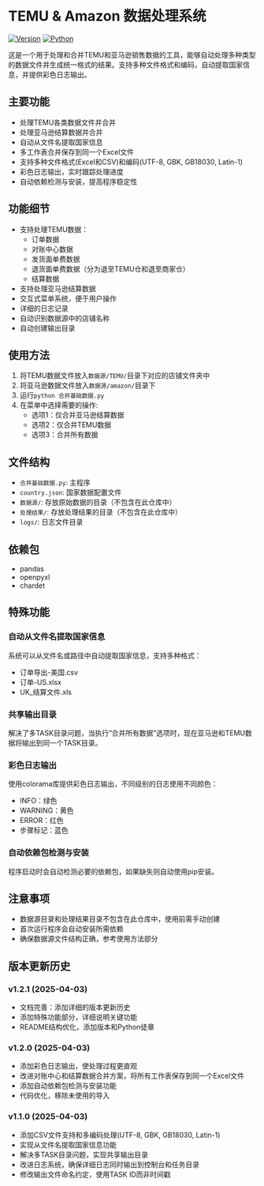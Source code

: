 # TEMU & Amazon 数据处理系统

[![Version](https://img.shields.io/badge/版本-v1.2.1-blue)](https://github.com/monty8800/TEMU-Amazon-Data-Processor/releases/tag/v1.2.1)
[![Python](https://img.shields.io/badge/Python-3.8%2B-brightgreen)](https://www.python.org/)

这是一个用于处理和合并TEMU和亚马逊销售数据的工具，能够自动处理多种类型的数据文件并生成统一格式的结果。支持多种文件格式和编码，自动提取国家信息，并提供彩色日志输出。

## 主要功能

- 处理TEMU各类数据文件并合并
- 处理亚马逊结算数据并合并
- 自动从文件名提取国家信息
- 多工作表合并保存到同一个Excel文件
- 支持多种文件格式(Excel和CSV)和编码(UTF-8, GBK, GB18030, Latin-1)
- 彩色日志输出，实时跟踪处理进度
- 自动依赖检测与安装，提高程序稳定性

## 功能细节

- 支持处理TEMU数据：
  - 订单数据
  - 对账中心数据
  - 发货面单费数据
  - 退货面单费数据（分为退至TEMU仓和退至商家仓）
  - 结算数据
- 支持处理亚马逊结算数据
- 交互式菜单系统，便于用户操作
- 详细的日志记录
- 自动识别数据源中的店铺名称
- 自动创建输出目录

## 使用方法

1. 将TEMU数据文件放入`数据源/TEMU/`目录下对应的店铺文件夹中
2. 将亚马逊数据文件放入`数据源/amazon/`目录下
3. 运行`python 合并基础数据.py`
4. 在菜单中选择需要的操作:
   - 选项1：仅合并亚马逊结算数据
   - 选项2：仅合并TEMU数据
   - 选项3：合并所有数据

## 文件结构

- `合并基础数据.py`: 主程序
- `country.json`: 国家数据配置文件
- `数据源/`: 存放原始数据的目录（不包含在此仓库中）
- `处理结果/`: 存放处理结果的目录（不包含在此仓库中）
- `logs/`: 日志文件目录

## 依赖包

- pandas
- openpyxl
- chardet

## 特殊功能

### 自动从文件名提取国家信息
系统可以从文件名或路径中自动提取国家信息，支持多种格式：
- 订单导出-美国.csv
- 订单-US.xlsx
- UK_结算文件.xls

### 共享输出目录
解决了多TASK目录问题，当执行“合并所有数据”选项时，现在亚马逊和TEMU数据将输出到同一个TASK目录。

### 彩色日志输出
使用colorama库提供彩色日志输出，不同级别的日志使用不同颜色：
- INFO：绿色
- WARNING：黄色
- ERROR：红色
- 步骤标记：蓝色

### 自动依赖包检测与安装
程序启动时会自动检测必要的依赖包，如果缺失则自动使用pip安装。

## 注意事项

- 数据源目录和处理结果目录不包含在此仓库中，使用前需手动创建
- 首次运行程序会自动安装所需依赖
- 确保数据源文件结构正确，参考使用方法部分

## 版本更新历史

### v1.2.1 (2025-04-03)
- 文档完善：添加详细的版本更新历史
- 添加特殊功能部分，详细说明关键功能
- README结构优化，添加版本和Python徒章

### v1.2.0 (2025-04-03)
- 添加彩色日志输出，使处理过程更直观
- 改进对账中心和结算数据合并方案，将所有工作表保存到同一个Excel文件
- 添加自动依赖包检测与安装功能
- 代码优化，移除未使用的导入

### v1.1.0 (2025-04-03)
- 添加CSV文件支持和多编码处理(UTF-8, GBK, GB18030, Latin-1)
- 实现从文件名提取国家信息功能
- 解决多TASK目录问题，实现共享输出目录
- 改进日志系统，确保详细日志同时输出到控制台和任务目录
- 修改输出文件命名约定，使用TASK ID而非时间戳
